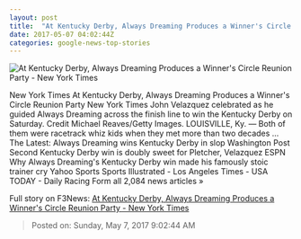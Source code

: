 ```yaml
---
layout: post
title:  "At Kentucky Derby, Always Dreaming Produces a Winner's Circle Reunion Party - New York Times"
date: 2017-05-07 04:02:44Z
categories: google-news-top-stories
---
```


![At Kentucky Derby, Always Dreaming Produces a Winner's Circle Reunion Party - New York Times](https://static01.nyt.com/images/2017/05/07/sports/07derby_web10/07derby_web10-facebookJumbo.jpg)

New York Times At Kentucky Derby, Always Dreaming Produces a Winner's Circle Reunion Party New York Times John Velazquez celebrated as he guided Always Dreaming across the finish line to win the Kentucky Derby on Saturday. Credit Michael Reaves/Getty Images. LOUISVILLE, Ky. — Both of them were racetrack whiz kids when they met more than two decades ... The Latest: Always Dreaming wins Kentucky Derby in slop Washington Post Second Kentucky Derby win is doubly sweet for Pletcher, Velazquez ESPN Why Always Dreaming's Kentucky Derby win made his famously stoic trainer cry Yahoo Sports Sports Illustrated - Los Angeles Times - USA TODAY - Daily Racing Form all 2,084 news articles »


Full story on F3News: [At Kentucky Derby, Always Dreaming Produces a Winner's Circle Reunion Party - New York Times](http://www.f3nws.com/n/4FxKhF)

> Posted on: Sunday, May 7, 2017 9:02:44 AM
